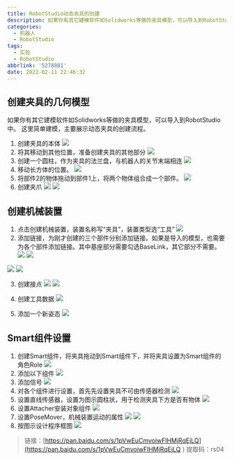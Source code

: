 ```yaml
---
title: RobotStudio动态夹具的创建
description: 如果你有其它建模软件如Solidworks等做的夹具模型，可以导入到RobotStudio中。这里简单建模，主要展示动态夹具的创建流程。
categories:
  - 机器人
  - RobotStudio
tags:
  - 实验
  - RobotStudio
abbrlink: '5278881'
date: 2021-02-11 22:46:32
---
```


## 创建夹具的几何模型
如果你有其它建模软件如Solidworks等做的夹具模型，可以导入到RobotStudio中。
这里简单建模，主要展示动态夹具的创建流程。
1. 创建夹具的本体
![](https://img.mahaofei.com/img/202112231601044-robotstudio-clamp-1.png)
2. 将其移动到其他位置，准备创建夹具的其他部分
![](https://img.mahaofei.com/img/202112231601381-robotstudio-clamp-2.png)
3. 创建一个圆柱，作为夹具的法兰盘，与机器人的关节末端相连
![](https://img.mahaofei.com/img/202112231602589-robotstudio-clamp-3.png)
4. 移动长方体的位置。
![](https://img.mahaofei.com/img/202112231602622-robotstudio-clamp-4.png)
5. 将部件2的物体拖动到部件1上，将两个物体组合成一个部件。
![](https://img.mahaofei.com/img/202112231602868-robotstudio-clamp-5.png)
6. 创建夹爪
![](https://img.mahaofei.com/img/202112231603355-robotstudio-clamp-6.png)
![](https://img.mahaofei.com/img/202112231603512-robotstudio-clamp-7.png)
## 创建机械装置
1. 点击创建机械装置，装置名称写“夹具”，装置类型选“工具”
![](https://img.mahaofei.com/img/202112231603327-robotstudio-clamp-8.png)
2. 添加链接，为刚才创建的三个部件分别添加链接。如果是导入的模型，也需要为各个部件添加链接。其中基座部分需要勾选BaseLink，其它部分不需要。
![](https://img.mahaofei.com/img/202112231603495-robotstudio-clamp-9.png)
![](https://img.mahaofei.com/img/202112231604636-robotstudio-clamp-10.png)

![](https://img.mahaofei.com/img/202112231604182-robotstudio-clamp-11.png)
![](https://img.mahaofei.com/img/202112231604040-robotstudio-clamp-12.png)

3. 创建接点
![](https://img.mahaofei.com/img/202112231604329-robotstudio-clamp-13.png)
![](https://img.mahaofei.com/img/202112231605794-robotstudio-clamp-14.png)

4. 创建工具数据
![](https://img.mahaofei.com/img/202112231605742-robotstudio-clamp-15.png)
5. 添加一个新姿态
![](https://img.mahaofei.com/img/202112231605535-robotstudio-clamp-16.png)
## Smart组件设置
1. 创建Smart组件，将夹具拖动到Smart组件下，并将夹具设置为Smart组件的角色Role
![](https://img.mahaofei.com/img/202112231605493-robotstudio-clamp-17.png)
2. 添加以下组件
![](https://img.mahaofei.com/img/202112231606527-robotstudio-clamp-18.png)
3. 添加信号
![](https://img.mahaofei.com/img/202112231606441-robotstudio-clamp-19.png)
4. 对各个组件进行设置，首先先设置夹具不可由传感器检测
![](https://img.mahaofei.com/img/202112231606430-robotstudio-clamp-20.png)
5. 设置直线传感器，设置为图示圆柱状，用于检测夹具下方是否有物体
![](https://img.mahaofei.com/img/202112231606894-robotstudio-clamp-21.png)
6. 设置Attacher安装对象组件
![](https://img.mahaofei.com/img/202112231607965-robotstudio-clamp-22.png)
7. 设置PoseMover，机械装置运动的属性
![](https://img.mahaofei.com/img/202112231607238-robotstudio-clamp-23.png)
![](https://img.mahaofei.com/img/202112231607713-robotstudio-clamp-24.png)
8. 按图示设计程序框图
![](https://img.mahaofei.com/img/202112231607859-robotstudio-clamp-25.png)
> 链接：[https://pan.baidu.com/s/1pVwEuCmvoiwFlHMjRqEjLQ](https://pan.baidu.com/s/1pVwEuCmvoiwFlHMjRqEjLQ ) 
> 提取码：rs04 